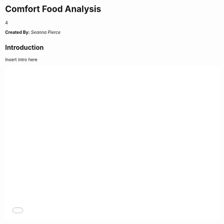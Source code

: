 
<html>
 <head>
  <title><i>Comfort Food Analysis</i></title>
 </head>
 <body>
  <h1><b>Comfort Food Analysis</b></h1>4
    <p><b>Created By:</b> <i>Seanna Pierce</i></p>
  <h2>Introduction</h2>
    <p>Insert intro here</p>
    <iframe
      src="assets/recipe_heatmap.html"
      width="700"
      height="500"
      frameborder="0"
    ></iframe>
 </body>
</html>


